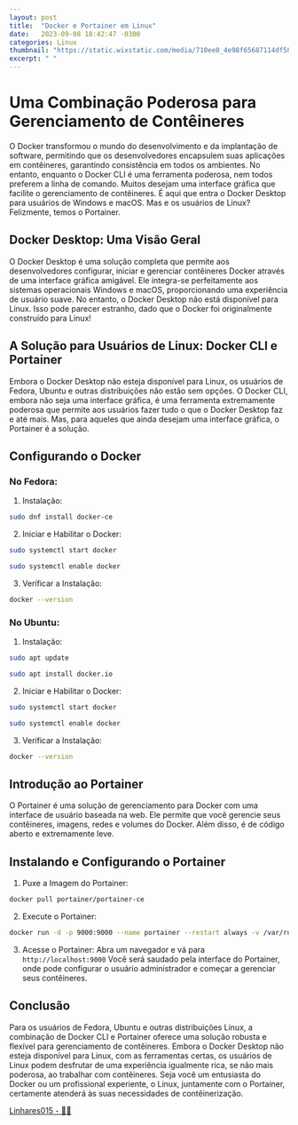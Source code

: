 ```yaml
---
layout: post
title:  "Docker e Portainer em Linux"
date:   2023-09-08 18:42:47 -0300
categories: Linux
thumbnail: "https://static.wixstatic.com/media/710ee0_4e98f65687114df582a62e702ad246b6~mv2.png"
excerpt: " "
---
```


# Uma Combinação Poderosa para Gerenciamento de Contêineres

O Docker transformou o mundo do desenvolvimento e da implantação de software, permitindo que os desenvolvedores encapsulem suas aplicações em contêineres, garantindo consistência em todos os ambientes. No entanto, enquanto o Docker CLI é uma ferramenta poderosa, nem todos preferem a linha de comando. Muitos desejam uma interface gráfica que facilite o gerenciamento de contêineres. É aqui que entra o Docker Desktop para usuários de Windows e macOS. Mas e os usuários de Linux? Felizmente, temos o Portainer.

## Docker Desktop: Uma Visão Geral

O Docker Desktop é uma solução completa que permite aos desenvolvedores configurar, iniciar e gerenciar contêineres Docker através de uma interface gráfica amigável. Ele integra-se perfeitamente aos sistemas operacionais Windows e macOS, proporcionando uma experiência de usuário suave. No entanto, o Docker Desktop não está disponível para Linux. Isso pode parecer estranho, dado que o Docker foi originalmente construído para Linux!

## A Solução para Usuários de Linux: Docker CLI e Portainer

Embora o Docker Desktop não esteja disponível para Linux, os usuários de Fedora, Ubuntu e outras distribuições não estão sem opções. O Docker CLI, embora não seja uma interface gráfica, é uma ferramenta extremamente poderosa que permite aos usuários fazer tudo o que o Docker Desktop faz e até mais. Mas, para aqueles que ainda desejam uma interface gráfica, o Portainer é a solução.

## Configurando o Docker

### No Fedora:

1. Instalação:

```bash
sudo dnf install docker-ce
```

2. Iniciar e Habilitar o Docker:

```bash
sudo systemctl start docker
```

```bash
sudo systemctl enable docker
```

3. Verificar a Instalação:

```bash
docker --version
```

### No Ubuntu:

1. Instalação:

```bash
sudo apt update
```

```bash
sudo apt install docker.io
```

2. Iniciar e Habilitar o Docker:

```bash
sudo systemctl start docker
```

```bash
sudo systemctl enable docker
```

3. Verificar a Instalação:

```bash
docker --version
```

## Introdução ao Portainer

O Portainer é uma solução de gerenciamento para Docker com uma interface de usuário baseada na web. Ele permite que você gerencie seus contêineres, imagens, redes e volumes do Docker. Além disso, é de código aberto e extremamente leve.

## Instalando e Configurando o Portainer

1. Puxe a Imagem do Portainer:

```bash
docker pull portainer/portainer-ce
```

2. Execute o Portainer:

```bash
docker run -d -p 9000:9000 --name portainer --restart always -v /var/run/docker.sock:/var/run/docker.sock portainer/portainer-ce
```

3. Acesse o Portainer: Abra um navegador e vá para `http://localhost:9000` Você será saudado pela interface do Portainer, onde pode configurar o usuário administrador e começar a gerenciar seus contêineres.

## Conclusão

Para os usuários de Fedora, Ubuntu e outras distribuições Linux, a combinação de Docker CLI e Portainer oferece uma solução robusta e flexível para gerenciamento de contêineres. Embora o Docker Desktop não esteja disponível para Linux, com as ferramentas certas, os usuários de Linux podem desfrutar de uma experiência igualmente rica, se não mais poderosa, ao trabalhar com contêineres. Seja você um entusiasta do Docker ou um profissional experiente, o Linux, juntamente com o Portainer, certamente atenderá às suas necessidades de contêinerização.

[Linhares015 - 🧙‍♂️](https://github.com/Linhares015)